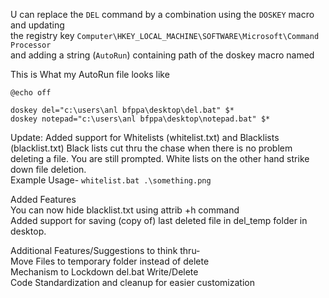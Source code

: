 U can replace the `DEL` command by a combination using the `DOSKEY` macro and updating<br>
the registry key `Computer\HKEY_LOCAL_MACHINE\SOFTWARE\Microsoft\Command Processor`<br>
and adding a string (`AutoRun`) containing path of the doskey macro named 

This is What my AutoRun file looks like
```
@echo off

doskey del="c:\users\anl bfppa\desktop\del.bat" $*
doskey notepad="c:\users\anl bfppa\desktop\notepad.bat" $*
```
Update: Added support for Whitelists (whitelist.txt) and Blacklists (blacklist.txt)
Black lists cut thru the chase when there is no problem deleting a file. You are
still prompted.
White lists on the other hand strike down file deletion.
<br>Example Usage- ```whitelist.bat .\something.png```

Added Features
<br>You can now hide blacklist.txt using attrib +h command
<br>Added support for saving (copy of) last deleted file in del_temp folder in desktop.

Additional Features/Suggestions to think thru-
<br>Move Files to temporary folder instead of delete
<br>Mechanism to Lockdown del.bat Write/Delete
<br>Code Standardization and cleanup for easier customization

